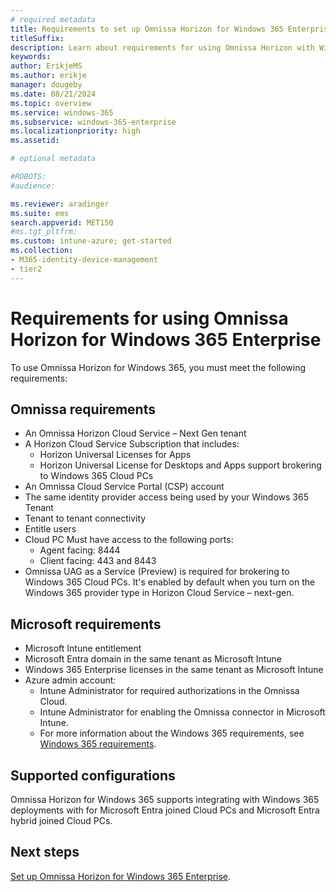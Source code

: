 ```yaml
---
# required metadata
title: Requirements to set up Omnissa Horizon for Windows 365 Enterprise
titleSuffix:
description: Learn about requirements for using Omnissa Horizon with Windows 365 Enterprise.
keywords:
author: ErikjeMS  
ms.author: erikje
manager: dougeby
ms.date: 08/21/2024
ms.topic: overview
ms.service: windows-365
ms.subservice: windows-365-enterprise
ms.localizationpriority: high
ms.assetid: 

# optional metadata

#ROBOTS:
#audience:

ms.reviewer: aradinger    
ms.suite: ems
search.appverid: MET150
#ms.tgt_pltfrm:
ms.custom: intune-azure; get-started
ms.collection:
- M365-identity-device-management
- tier2
---
```


# Requirements for using Omnissa Horizon for Windows 365 Enterprise

To use Omnissa Horizon for Windows 365, you must meet the following requirements:

## Omnissa requirements

- An Omnissa Horizon Cloud Service – Next Gen tenant
- A Horizon Cloud Service Subscription that includes:
  - Horizon Universal Licenses for Apps
  - Horizon Universal License for Desktops and Apps support brokering to Windows 365 Cloud PCs
- An Omnissa Cloud Service Portal (CSP) account
- The same identity provider access being used by your Windows 365 Tenant
- Tenant to tenant connectivity
- Entitle users
- Cloud PC Must have access to the following ports:
  - Agent facing: 8444
  - Client facing: 443 and 8443
- Omnissa UAG as a Service (Preview) is required for brokering to Windows 365 Cloud PCs. It's enabled by default when you turn on the Windows 365 provider type in Horizon Cloud Service – next-gen.

## Microsoft requirements

- Microsoft Intune entitlement
- Microsoft Entra domain in the same tenant as Microsoft Intune
- Windows 365 Enterprise licenses in the same tenant as Microsoft Intune
- Azure admin account:
  - Intune Administrator for required authorizations in the Omnissa Cloud.
  - Intune Administrator for enabling the Omnissa connector in Microsoft Intune.
  - For more information about the Windows 365 requirements, see [Windows 365 requirements](requirements.md).

## Supported configurations

Omnissa Horizon for Windows 365 supports integrating with Windows 365 deployments with for Microsoft Entra joined Cloud PCs and Microsoft Entra hybrid joined Cloud PCs.

<!-- ########################## -->
## Next steps

[Set up Omnissa Horizon for Windows 365 Enterprise](set-up-omnissa-horizon.md).
